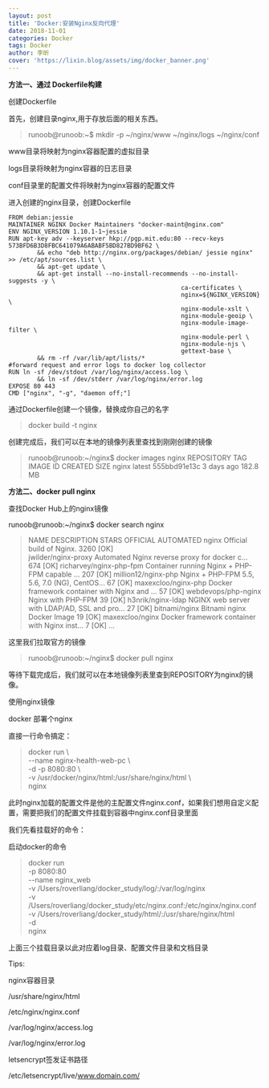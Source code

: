 ```yaml
---
layout: post
title: 'Docker:安装Nginx反向代理'
date: 2018-11-01
categories: Docker
tags: Docker
author: 李昕
cover: 'https://lixin.blog/assets/img/docker_banner.png'
---
```


**方法一、通过 Dockerfile构建**

创建Dockerfile

首先，创建目录nginx,用于存放后面的相关东西。

>runoob@runoob:~$ mkdir -p ~/nginx/www ~/nginx/logs ~/nginx/conf

www目录将映射为nginx容器配置的虚拟目录

logs目录将映射为nginx容器的日志目录

conf目录里的配置文件将映射为nginx容器的配置文件

进入创建的nginx目录，创建Dockerfile

```
FROM debian:jessie
MAINTAINER NGINX Docker Maintainers "docker-maint@nginx.com"
ENV NGINX_VERSION 1.10.1-1~jessie
RUN apt-key adv --keyserver hkp://pgp.mit.edu:80 --recv-keys  573BFD6B3D8FBC641079A6ABABF5BD827BD9BF62 \
        && echo "deb http://nginx.org/packages/debian/ jessie nginx" >> /etc/apt/sources.list \
        && apt-get update \
        && apt-get install --no-install-recommends --no-install-suggests -y \
                                                ca-certificates \
                                                nginx=${NGINX_VERSION} \
                                                nginx-module-xslt \
                                                nginx-module-geoip \
                                                nginx-module-image-filter \
                                                nginx-module-perl \
                                                nginx-module-njs \
                                                gettext-base \
        && rm -rf /var/lib/apt/lists/*
#forward request and error logs to docker log collector
RUN ln -sf /dev/stdout /var/log/nginx/access.log \
        && ln -sf /dev/stderr /var/log/nginx/error.log
EXPOSE 80 443
CMD ["nginx", "-g", "daemon off;"]
```

通过Dockerfile创建一个镜像，替换成你自己的名字

>docker build -t nginx

创建完成后，我们可以在本地的镜像列表里查找到刚刚创建的镜像

>runoob@runoob:~/nginx$ docker images nginx
>REPOSITORY          TAG                 IMAGE ID            CREATED             SIZE
>nginx               latest              555bbd91e13c        3 days ago          182.8 MB
 
**方法二、docker pull nginx**

查找Docker Hub上的nginx镜像

runoob@runoob:~/nginx$ docker search nginx

>NAME                      DESCRIPTION                                     STARS     OFFICIAL   AUTOMATED
nginx                     Official build of Nginx.                        3260      [OK]      
jwilder/nginx-proxy       Automated Nginx reverse proxy for docker c...   674                  [OK]
richarvey/nginx-php-fpm   Container running Nginx + PHP-FPM capable ...   207                  [OK]
million12/nginx-php       Nginx + PHP-FPM 5.5, 5.6, 7.0 (NG), CentOS...   67                   [OK]
maxexcloo/nginx-php       Docker framework container with Nginx and ...   57                   [OK]
webdevops/php-nginx       Nginx with PHP-FPM                              39                   [OK]
h3nrik/nginx-ldap         NGINX web server with LDAP/AD, SSL and pro...   27                   [OK]
bitnami/nginx             Bitnami nginx Docker Image                      19                   [OK]
maxexcloo/nginx           Docker framework container with Nginx inst...   7                    [OK]
...

这里我们拉取官方的镜像

>runoob@runoob:~/nginx$ docker pull nginx

等待下载完成后，我们就可以在本地镜像列表里查到REPOSITORY为nginx的镜像。
 
使用nginx镜像

docker 部署个nginx

直接一行命令搞定：

>docker run \  
--name nginx-health-web-pc \  
  -d -p 8080:80 \  
  -v /usr/docker/nginx/html:/usr/share/nginx/html \  
  nginx  


此时nginx加载的配置文件是他的主配置文件nginx.conf，如果我们想用自定义配置，需要把我们的配置文件挂载到容器中nginx.conf目录里面
 
我们先看挂载好的命令：


 启动docker的命令
>docker run \
-p 8080:80 \
--name nginx_web \
-v /Users/roverliang/docker_study/log/:/var/log/nginx \
-v /Users/roverliang/docker_study/etc/nginx.conf:/etc/nginx/nginx.conf \
-v /Users/roverliang/docker_study/html/:/usr/share/nginx/html \
-d \
nginx 

上面三个挂载目录以此对应着log目录、配置文件目录和文档目录

Tips:
 
nginx容器目录

/usr/share/nginx/html

/etc/nginx/nginx.conf

/var/log/nginx/access.log

/var/log/nginx/error.log

letsencrypt签发证书路径

/etc/letsencrypt/live/www.domain.com/  